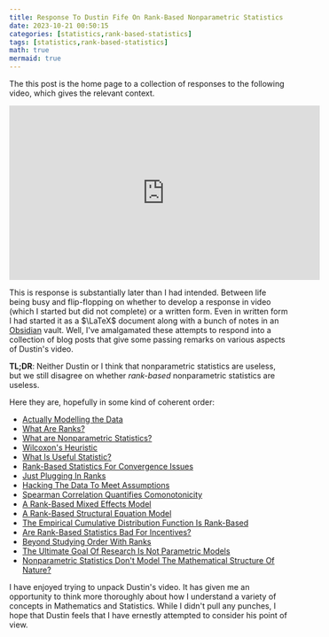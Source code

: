 ```yaml
---
title: Response To Dustin Fife On Rank-Based Nonparametric Statistics
date: 2023-10-21 00:50:15
categories: [statistics,rank-based-statistics]
tags: [statistics,rank-based-statistics]
math: true
mermaid: true
---
```


The this post is the home page to a collection of responses to the following video, which gives the relevant context.

<iframe width="560" height="315" src="https://www.youtube.com/embed/qee6b7vl2O0" title="YouTube video player" frameborder="0" allow="accelerometer; autoplay; clipboard-write; encrypted-media; gyroscope; picture-in-picture; web-share" allowfullscreen></iframe>

This is response is substantially later than I had intended. Between life being busy and flip-flopping on whether to develop a response in video (which I started but did not complete) or a written form. Even in written form I had started it as a $\LaTeX$ document along with a bunch of notes in an [Obsidian](https://obsidian.md/) vault. Well, I've amalgamated these attempts to respond into a collection of blog posts that give some passing remarks on various aspects of Dustin's video. 

**TL;DR**: Neither Dustin or I think that nonparametric statistics are useless, but we still disagree on whether *rank-based* nonparametric statistics are useless.

Here they are, hopefully in some kind of coherent order:

- [Actually Modelling the Data](https://galenseilis.github.io/posts/actually-modelling-the-data/)
- [What Are Ranks?](https://galenseilis.github.io/posts/what-are-ranks/)
- [What are Nonparametric Statistics?](https://galenseilis.github.io/posts/what-are-nonparametric-statistics/)
- [Wilcoxon's Heuristic](https://galenseilis.github.io/posts/wilcoxons-heuristic/)
- [What Is Useful Statistic?](https://galenseilis.github.io/posts/useful-statistics/)
- [Rank-Based Statistics For Convergence Issues](https://galenseilis.github.io/posts/rank-based-statistics-for-convergence-issues/)
- [Just Plugging In Ranks](https://galenseilis.github.io/posts/just-plugging-in-ranks/)
- [Hacking The Data To Meet Assumptions](https://galenseilis.github.io/posts/hacking-data-assumptions/)
- [Spearman Correlation Quantifies Comonotonicity](https://galenseilis.github.io/posts/spearman-correlation/)
- [A Rank-Based Mixed Effects Model](https://galenseilis.github.io/posts/rank-based-mixed-effects/)
- [A Rank-Based Structural Equation Model](https://galenseilis.github.io/posts/rank-based-sem/)
- [The Empirical Cumulative Distribution Function Is Rank-Based](https://galenseilis.github.io/posts/ecdf-is-rank-based/)
- [Are Rank-Based Statistics Bad For Incentives?](https://galenseilis.github.io/posts/misleading-results-and-incentives/)
- [Beyond Studying Order With Ranks](https://galenseilis.github.io/posts/studying-order-beyond-ranks/)
- [The Ultimate Goal Of Research Is Not Parametric Models](https://galenseilis.github.io/posts/ultimate-goal-of-research/)
- [Nonparametric Statistics Don't Model The Mathematical Structure Of Nature?](https://galenseilis.github.io/posts/nonparametric-nature-follows-laws/)

I have enjoyed trying to unpack Dustin's video. It has given me an opportunity to think more thoroughly about how I understand a variety of concepts in Mathematics and Statistics. While I didn't pull any punches, I hope that Dustin feels that I have ernestly attempted to consider his point of view.
